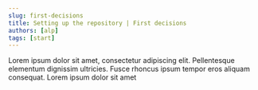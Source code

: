 ```yaml
---
slug: first-decisions
title: Setting up the repository | First decisions
authors: [alp]
tags: [start]
---
```


Lorem ipsum dolor sit amet, consectetur adipiscing elit. Pellentesque elementum dignissim ultricies. Fusce rhoncus ipsum tempor eros aliquam consequat. Lorem ipsum dolor sit amet
